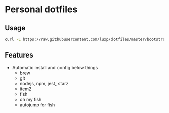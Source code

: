 # Personal dotfiles

## Usage
```bash
curl -L https://raw.githubusercontent.com/luxp/dotfiles/master/bootstrap.sh | bash
```

## Features
- Automatic install and config below things
    - brew
    - git
    - nodejs, npm, jest, starz
    - item2
    - fish
    - oh my fish
    - autojump for fish